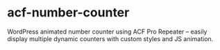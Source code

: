 # acf-number-counter
WordPress animated number counter using ACF Pro Repeater – easily display multiple dynamic counters with custom styles and JS animation.
